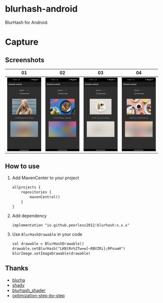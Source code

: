 # blurhash-android
BlurHash for Android.

# Capture
## Screenshots
| 01                            | 02                            | 03                            | 04                            |
|-------------------------------|-------------------------------|-------------------------------|-------------------------------|
| ![01](capture/capture_01.jpg) | ![01](capture/capture_02.jpg) | ![01](capture/capture_03.jpg) | ![01](capture/capture_04.jpg) |


## How to use
1. Add MavenCenter to your project
    ```
    allprojects {
        repositories {
            mavenCentral()
        }
    }
    ```
   
2. Add dependency
    ```
    implementation "io.github.peerless2012:blurhash:x.x.x"
    ```
   
3. Use `BlurHashDrawable` in your code
    ```
    val drawable = BlurHashDrawable()
    drawable.setBlurHash("LKN]Rv%2Tw=w]~RBVZRi};RPxuwH")
    blurImage.setImageDrawable(drawable)
    ```

## Thanks
* [blurha](https://blurha.sh)
* [shady](https://github.com/drinkthestars/shady)
* [blurhash_shader](https://github.com/xioxin/blurhash_shader)
* [optimization-step-by-step](https://www.romainguy.dev/posts/2024/optimization-step-by-step)